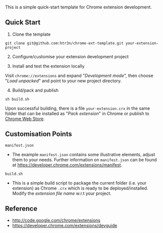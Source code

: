 This is a simple quick-start template for Chrome extension development.

## Quick Start

1. Clone the template

`git clone git@github.com:htr3n/chrome-ext-template.git your-extension-project`

2. Configure/customise your extension development project

3. Install and test the extension locally

Visit `chrome://extensions` and expand "_Development mode_", then choose "_Load unpacked_" and point to your new project directory.

4. Build/pack and publish

`sh build.sh`

Upon successful building, there is a file `your-extension.crx` in the same folder that can be installed as "_Pack extension_" in Chrome or publish to [Chrome Web Store](https://developer.chrome.com/webstore).

## Customisation Points

`manifest.json`

* The example `manifest.json` contains some illustrative elements, adjust them to your needs. Further information on `manifest.json` can be found at https://developer.chrome.com/extensions/manifest.

`build.sh`

* This is a simple build script to package the current folder (i.e. your extension) as Chrome `.crx`  which is ready to be deployed/installed. Modify the _extension file name_ w.r.t your project.


## Reference

* http://code.google.com/chrome/extensions
* https://developer.chrome.com/extensions/devguide
